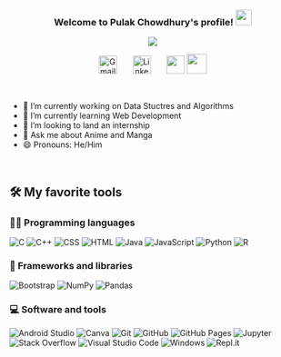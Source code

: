 <!--
**PulakC01/PulakC01** is a ✨ _special_ ✨ repository because its `README.md` (this file) appears on your GitHub profile.

Here are some ideas to get you started:

- 🔭 I’m currently working on ...
- 🌱 I’m currently learning ...
- 👯 I’m looking to collaborate on ...
- 🤔 I’m looking for help with ...
- 💬 Ask me about ...
- 📫 How to reach me: ...
- 😄 Pronouns: ...
- ⚡ Fun fact: ...
-->
<h3 align="center">
  Welcome to Pulak Chowdhury's profile!
  <img src="https://media.giphy.com/media/hvRJCLFzcasrR4ia7z/giphy.gif" width="28">
</h3>

<p align="center">
  <a href="https://github.com/DenverCoder1/readme-typing-svg"><img src="https://readme-typing-svg.herokuapp.com?center=true&lines=2nd+Year+Engineering+Student;Self-taught+aspiring+Developer;Programming+is+my+fuel")></a>
</p>

<p align="center">
  <a href="mailto:pulak.chowdhury0@gmail.com"><img width="32px" alt="Gmail" title="Gmail" src="https://i.imgur.com/8UNVyGK.png"/></a>
  &#8287;&#8287;&#8287;&#8287;&#8287;
  <a href="https://www.linkedin.com/in/pulak-chowdhury-5b3681205/"><img width="32px" alt="LinkedIn" title="LinkedIn"        src="https://image.flaticon.com/icons/png/512/174/174857.png"/></a>
  &#8287;&#8287;&#8287;&#8287;&#8287;
  <a href="https://instagram.com/_pulak_.ch/" alt="Instagram"><img width="32px" src="https://upload.wikimedia.org/wikipedia/commons/thumb/9/96/Instagram.svg/2048px-Instagram.svg.png"/></a>
  <a href="https://www.hackerrank.com/pulak_chowdhury0"><img src="https://upload.wikimedia.org/wikipedia/commons/4/40/HackerRank_Icon-1000px.png" width="35" height="35" ></a>
</p>

 <br>
 
- 🔭 I’m currently working on Data Stuctres and Algorithms<br>
- 🌱 I’m currently learning Web Development
- 👯 I’m looking to land an internship
- 💬 Ask me about Anime and Manga
- 😄 Pronouns: He/Him
</br>

## 🛠️ My favorite tools

### 👨‍💻 Programming languages

<p>
  <img alt="C" src="https://custom-icon-badges.herokuapp.com/badge/C-03599C.svg?logo=c-in-hexagon&logoColor=white"></a>
  <img alt="C++" src="https://custom-icon-badges.herokuapp.com/badge/C++-9C033A.svg?logo=cpp2&logoColor=white"></a>
  <img alt="CSS" src="https://img.shields.io/badge/CSS-1572B6.svg?logo=css3&logoColor=white"></a>
  <img alt="HTML" src="https://img.shields.io/badge/HTML-E34F26.svg?logo=html5&logoColor=white"></a>
  <img alt="Java" src="https://img.shields.io/badge/Java-007396.svg?logo=java&logoColor=white"></a>
  <img alt="JavaScript" src="https://img.shields.io/badge/JavaScript-F7DF1E.svg?logo=javascript&logoColor=black"></a>
  <img alt="Python" src="https://img.shields.io/badge/Python-14354C.svg?logo=python&logoColor=white"></a>
  <img alt="R" src="https://img.shields.io/badge/R-276DC3.svg?logo=r&logoColor=white"></a>
</p>

### 🧰 Frameworks and libraries

<p>
  <img alt="Bootstrap" src="https://img.shields.io/badge/Bootstrap-7952B3.svg?logo=bootstrap&logoColor=white"></a>
  <img alt="NumPy" src="https://img.shields.io/badge/Numpy-013243.svg?logo=numpy&logoColor=white"></a>
  <img alt="Pandas" src="https://img.shields.io/badge/Pandas-150458.svg?logo=pandas&logoColor=white"></a>
</p>

### 💻 Software and tools

<p>
   <img alt="Android Studio" src="https://img.shields.io/badge/Android%20Studio-008678.svg?logo=android-studio&logoColor=white"></a>
    <img alt="Canva" src="https://img.shields.io/badge/Canva-%2300C4CC.svg?logo=Canva&logoColor=white"></a>
    <img alt="Git" src="https://img.shields.io/badge/Git-F05033.svg?logo=git&logoColor=white"></a>
    <img alt="GitHub" src="https://img.shields.io/badge/Github-%23121011.svg?logo=github&logoColor=white"></a>
    <img alt="GitHub Pages" src="https://img.shields.io/badge/GitHub%20Pages-327FC7.svg?logo=github&logoColor=white"></a>
    <img alt="Jupyter" src="https://img.shields.io/badge/Jupyter-F37626.svg?logo=Jupyter&logoColor=white"></a>
    <!--<img alt="OBS Studio" src="https://img.shields.io/badge/-OBS%20Studio-302E31?logo=obs-studio&logoColor=white"></a>-->
    <img alt="Stack Overflow" src="https://img.shields.io/badge/-Stack%20Overflow-FE7A16?logo=stack-overflow&logoColor=white"></a>
    <img alt="Visual Studio Code" src="https://img.shields.io/badge/Visual%20Studio%20Code-ad78f7.svg?logo=visual-studio-code&logoColor=white"></a>
    <img alt="Windows" src="https://img.shields.io/badge/Windows-0078D6?logo=windows&logoColor=white"></a>
    <img alt="Repl.it" src="https://img.shields.io/badge/Repl.it-0D101E.svg?logo=Replit&logoColor=white"></a>
  
